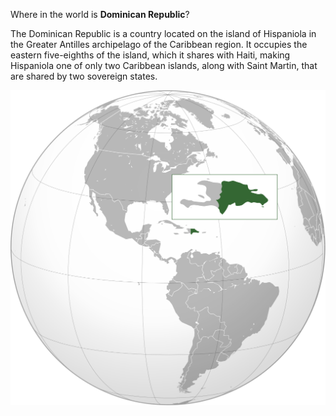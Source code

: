 Where in the world is **Dominican Republic**?
<!--question-->
The Dominican Republic is a country located on the island of Hispaniola in the Greater Antilles archipelago of the Caribbean region. It occupies the eastern five-eighths of the island, which it shares with Haiti, making Hispaniola one of only two Caribbean islands, along with Saint Martin, that are shared by two sovereign states.

![Map of Dominican Republic](images/Dominican_Republic_(orthographic_projection).svg)